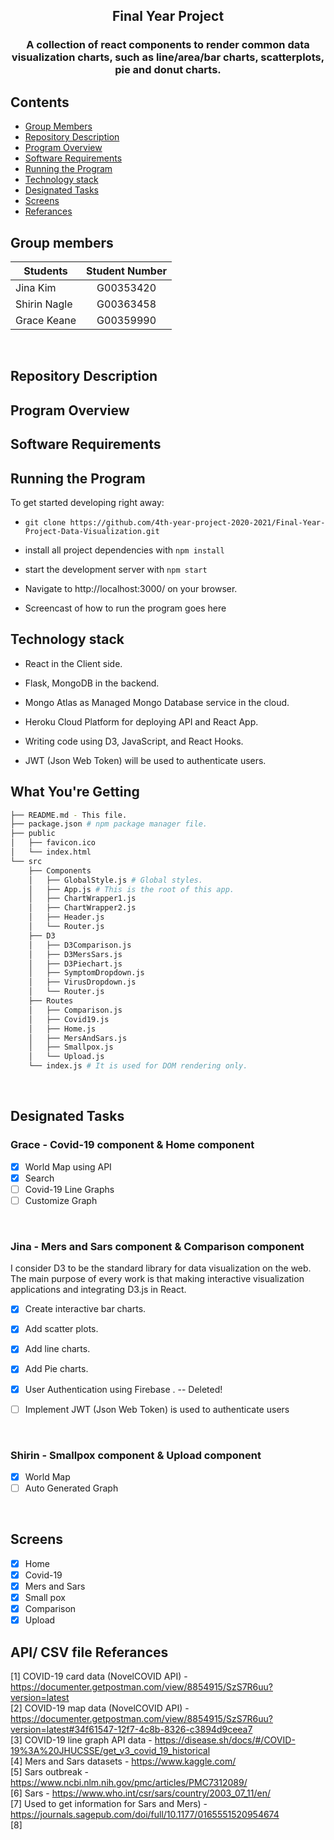 <h2 align="center">
    Final Year Project
</h3>

<h3 align="center">
    A collection of react components to render common data visualization charts, such as line/area/bar charts, scatterplots, pie and donut charts.
</h4>

## Contents
- [Group Members](#group-members)
- [Repository Description](#repository-description)
- [Program Overview](#program-overview)
- [Software Requirements](#software-requirements)
- [Running the Program](#running-the-program)
- [Technology stack](#technology-stack)
- [Designated Tasks](#designated-tasks)
- [Screens](#screens)
- [Referances](#referances)

## Group members
|    Students   | Student Number  |
| ------------- |:-:|
|    Jina Kim   |    G00353420    | 
|  Shirin Nagle |    G00363458    | 
|  Grace Keane  |    G00359990    | 

<br>

## Repository Description 

## Program Overview

## Software Requirements

## Running the Program
To get started developing right away:

* `git clone https://github.com/4th-year-project-2020-2021/Final-Year-Project-Data-Visualization.git`

* install all project dependencies with  `npm install`

* start the development server with `npm start`

* Navigate to http://localhost:3000/ on your browser.

- Screencast of how to run the program goes here


## Technology stack

- React in the Client side.

- Flask, MongoDB in the backend.

- Mongo Atlas as Managed Mongo Database service in the cloud.

- Heroku Cloud Platform for deploying API and React App.

- Writing code using D3, JavaScript, and React Hooks.

- JWT (Json Web Token) will be used to authenticate users.


## What You're Getting
```bash
├── README.md - This file.
├── package.json # npm package manager file. 
├── public
│   ├── favicon.ico 
│   └── index.html 
└── src
    ├── Components
    │   ├── GlobalStyle.js # Global styles.
    │   ├── App.js # This is the root of this app. 
    │   ├── ChartWrapper1.js
    │   ├── ChartWrapper2.js
    │   ├── Header.js
    │   └── Router.js
    ├── D3
    │   ├── D3Comparison.js 
    │   ├── D3MersSars.js 
    │   ├── D3Piechart.js
    │   ├── SymptomDropdown.js
    │   ├── VirusDropdown.js
    │   └── Router.js
    ├── Routes
    │   ├── Comparison.js 
    │   ├── Covid19.js 
    │   ├── Home.js
    │   ├── MersAndSars.js
    │   ├── Smallpox.js
    │   └── Upload.js
    └── index.js # It is used for DOM rendering only.
```

<br>

## Designated Tasks
### Grace - Covid-19 component & Home component

- [x] World Map using API
- [x] Search 
- [ ] Covid-19 Line Graphs
- [ ] Customize Graph

<br>

### Jina - Mers and Sars component & Comparison component

I consider D3 to be the standard library for data visualization on the web.
The main purpose of every work is that making interactive visualization applications and integrating D3.js in React.

- [x] Create interactive bar charts.
- [x] Add scatter plots.
- [x] Add line charts.
- [x] Add Pie charts.
- [x] User Authentication using Firebase .  -- Deleted!
- [ ] Implement JWT (Json Web Token) is used to authenticate users


<br>

### Shirin - Smallpox component & Upload component

- [x] World Map 
- [ ] Auto Generated Graph

<br>

## Screens

- [x] Home
- [x] Covid-19
- [x] Mers and Sars
- [x] Small pox
- [x] Comparison
- [x] Upload

## API/ CSV file Referances
[1] COVID-19 card data (NovelCOVID API) - https://documenter.getpostman.com/view/8854915/SzS7R6uu?version=latest <br>
[2] COVID-19 map data (NovelCOVID API) - https://documenter.getpostman.com/view/8854915/SzS7R6uu?version=latest#34f61547-12f7-4c8b-8326-c3894d9ceea7 <br>
[3] COVID-19 line graph API data - https://disease.sh/docs/#/COVID-19%3A%20JHUCSSE/get_v3_covid_19_historical<br>
[4] Mers and Sars datasets - https://www.kaggle.com/ <br>
[5] Sars outbreak - https://www.ncbi.nlm.nih.gov/pmc/articles/PMC7312089/<br>
[6] Sars - https://www.who.int/csr/sars/country/2003_07_11/en/<br>
[7] Used to get information for Sars and Mers) - https://journals.sagepub.com/doi/full/10.1177/0165551520954674<br>
[8] <br>

